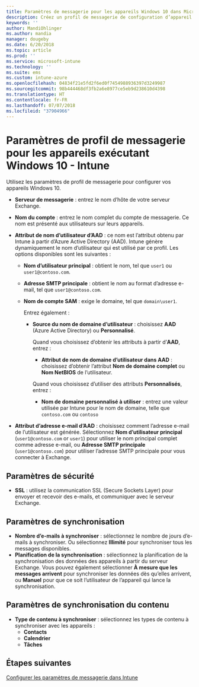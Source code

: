 ```yaml
---
title: Paramètres de messagerie pour les appareils Windows 10 dans Microsoft Intune - Azure | Microsoft Docs
description: Créez un profil de messagerie de configuration d’appareil qui utilise des serveurs Exchange et récupère des attributs à partir d’Azure Active Directory. Vous pouvez également activer le protocole SSL et synchroniser l’e-mail et les planifications sur les appareils Windows 10 à l’aide de Microsoft Intune.
keywords: ''
author: MandiOhlinger
ms.author: mandia
manager: dougeby
ms.date: 6/20/2018
ms.topic: article
ms.prod: ''
ms.service: microsoft-intune
ms.technology: ''
ms.suite: ems
ms.custom: intune-azure
ms.openlocfilehash: 04834f21e5fd2f6ed0f7454988936397d3249987
ms.sourcegitcommit: 98b444468df3fb2a6e8977ce5eb9d238610d4398
ms.translationtype: HT
ms.contentlocale: fr-FR
ms.lasthandoff: 07/07/2018
ms.locfileid: "37904966"
---
```

# <a name="email-profile-settings-for-devices-running-windows-10---intune"></a>Paramètres de profil de messagerie pour les appareils exécutant Windows 10 - Intune

Utilisez les paramètres de profil de messagerie pour configurer vos appareils Windows 10.

- **Serveur de messagerie** : entrez le nom d’hôte de votre serveur Exchange.
- **Nom du compte** : entrez le nom complet du compte de messagerie. Ce nom est présenté aux utilisateurs sur leurs appareils.
- **Attribut de nom d’utilisateur d’AAD** : ce nom est l’attribut obtenu par Intune à partir d’Azure Active Directory (AAD). Intune génère dynamiquement le nom d’utilisateur qui est utilisé par ce profil. Les options disponibles sont les suivantes :
  - **Nom d’utilisateur principal** : obtient le nom, tel que `user1` ou `user1@contoso.com`.
  - **Adresse SMTP principale** : obtient le nom au format d’adresse e-mail, tel que `user1@contoso.com`.
  - **Nom de compte SAM** : exige le domaine, tel que `domain\user1`.

    Entrez également :  
    - **Source du nom de domaine d’utilisateur** : choisissez **AAD** (Azure Active Directory) ou **Personnalisé**.

      Quand vous choisissez d’obtenir les attributs à partir d’**AAD**, entrez :
      - **Attribut de nom de domaine d’utilisateur dans AAD** : choisissez d’obtenir l’attribut **Nom de domaine complet** ou **Nom NetBIOS** de l’utilisateur.

      Quand vous choisissez d’utiliser des attributs **Personnalisés**, entrez :
      - **Nom de domaine personnalisé à utiliser** : entrez une valeur utilisée par Intune pour le nom de domaine, telle que `contoso.com` ou `contoso`

- **Attribut d’adresse e-mail d’AAD** : choisissez comment l’adresse e-mail de l’utilisateur est générée. Sélectionnez **Nom d’utilisateur principal** (`user1@contoso.com` or `user1`) pour utiliser le nom principal complet comme adresse e-mail, ou **Adresse SMTP principale** (`user1@contoso.com`) pour utiliser l’adresse SMTP principale pour vous connecter à Exchange.

## <a name="security-settings"></a>Paramètres de sécurité

- **SSL** : utilisez la communication SSL (Secure Sockets Layer) pour envoyer et recevoir des e-mails, et communiquer avec le serveur Exchange.

## <a name="synchronization-settings"></a>Paramètres de synchronisation

- **Nombre d’e-mails à synchroniser** : sélectionnez le nombre de jours d’e-mails à synchroniser. Ou sélectionnez **Illimité** pour synchroniser tous les messages disponibles.
- **Planification de la synchronisation** : sélectionnez la planification de la synchronisation des données des appareils à partir du serveur Exchange. Vous pouvez également sélectionner **À mesure que les messages arrivent** pour synchroniser les données dès qu’elles arrivent, ou **Manuel** pour que ce soit l’utilisateur de l’appareil qui lance la synchronisation.

## <a name="content-sync-settings"></a>Paramètres de synchronisation du contenu

- **Type de contenu à synchroniser** : sélectionnez les types de contenu à synchroniser avec les appareils :
  - **Contacts**
  - **Calendrier**
  - **Tâches**

## <a name="next-steps"></a>Étapes suivantes
[Configurer les paramètres de messagerie dans Intune](email-settings-configure.md)